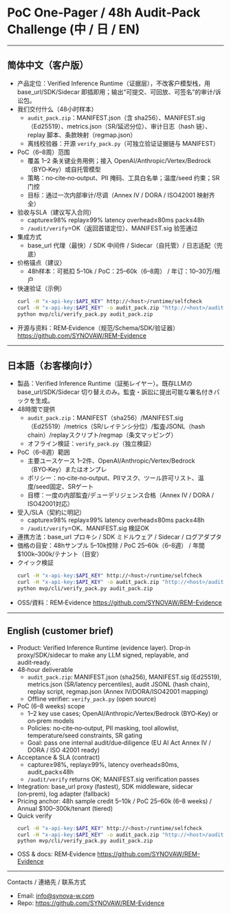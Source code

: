 # PoC One‑Pager / 48h Audit‑Pack Challenge (中 / 日 / EN)

---

## 简体中文（客户版）

- 产品定位：Verified Inference Runtime（证据层），不改客户模型栈，用 base_url/SDK/Sidecar 即插即用；输出“可提交、可回放、可签名”的审计/诉讼包。
- 我们交付什么（48小时样本）
  - `audit_pack.zip`：MANIFEST.json（含 sha256）、MANIFEST.sig（Ed25519）、metrics.json（SR/延迟分位）、审计日志（hash 链）、replay 脚本、条款映射（regmap.json）
  - 离线校验器：开源 `verify_pack.py`（可独立验证证据链与 MANIFEST）
- PoC（6–8周）范围
  - 覆盖 1–2 条关键业务用例；接入 OpenAI/Anthropic/Vertex/Bedrock（BYO‑Key）或自托管模型
  - 策略：no‑cite‑no‑output、PII 掩码、工具白名单；温度/seed 约束；SR 门控
  - 目标：通过一次内部审计/尽调（Annex IV / DORA / ISO42001 映射齐全）
- 验收与SLA（建议写入合同）
  - capture≥98%  replay≥99%  latency overhead≤80ms  pack≤48h
  - `/audit/verify`=OK（返回首错定位）、MANIFEST.sig 验签通过
- 集成方式
  - base_url 代理（最快）/ SDK 中间件 / Sidecar（自托管）/ 日志适配（兜底）
- 价格锚点（建议）
  - 48h样本：可抵扣 5–10k  /  PoC：25–60k（6–8周）  /  年订：10–30万/租户
- 快速验证（示例）
  ```bash
  curl -H "x-api-key:$API_KEY" http://<host>/runtime/selfcheck
  curl -H "x-api-key:$API_KEY" -o audit_pack.zip "http://<host>/audit/pack?days=7"
  python mvp/cli/verify_pack.py audit_pack.zip
  ```
- 开源与资料：REM‑Evidence（规范/Schema/SDK/验证器） https://github.com/SYNOVAW/REM-Evidence

---

## 日本語（お客様向け）

- 製品：Verified Inference Runtime（証拠レイヤー）。既存LLMの base_url/SDK/Sidecar 切り替えのみ。監査・訴訟に提出可能な署名付きパックを生成。
- 48時間で提供
  - `audit_pack.zip`：MANIFEST（sha256）/MANIFEST.sig（Ed25519）/metrics（SR/レイテンシ分位）/監査JSONL（hash chain）/replayスクリプト/regmap（条文マッピング）
  - オフライン検証：`verify_pack.py`（独立検証）
- PoC（6–8週）範囲
  - 主要ユースケース 1–2件、OpenAI/Anthropic/Vertex/Bedrock（BYO‑Key）またはオンプレ
  - ポリシー：no‑cite‑no‑output、PIIマスク、ツール許可リスト、温度/seed固定、SRゲート
  - 目標：一度の内部監査/デューデリジェンス合格（Annex IV / DORA / ISO42001対応）
- 受入/SLA（契約に明記）
  - capture≥98%  replay≥99%  latency overhead≤80ms  pack≤48h
  - `/audit/verify`=OK、MANIFEST.sig 検証OK
- 連携方法：base_url プロキシ / SDK ミドルウェア / Sidecar / ログアダプタ
- 価格の目安：48hサンプル 5–10k控除 / PoC 25–60k（6–8週） / 年間 $100k–300k/テナント（目安）
- クイック検証
  ```bash
  curl -H "x-api-key:$API_KEY" http://<host>/runtime/selfcheck
  curl -H "x-api-key:$API_KEY" -o audit_pack.zip "http://<host>/audit/pack?days=7"
  python mvp/cli/verify_pack.py audit_pack.zip
  ```
- OSS/資料：REM‑Evidence https://github.com/SYNOVAW/REM-Evidence

---

## English (customer brief)

- Product: Verified Inference Runtime (evidence layer). Drop‑in proxy/SDK/sidecar to make any LLM signed, replayable, and audit‑ready.
- 48‑hour deliverable
  - `audit_pack.zip`: MANIFEST.json (sha256), MANIFEST.sig (Ed25519), metrics.json (SR/latency percentiles), audit JSONL (hash chain), replay script, regmap.json (Annex IV/DORA/ISO42001 mapping)
  - Offline verifier: `verify_pack.py` (open source)
- PoC (6–8 weeks) scope
  - 1–2 key use cases; OpenAI/Anthropic/Vertex/Bedrock (BYO‑Key) or on‑prem models
  - Policies: no‑cite‑no‑output, PII masking, tool allowlist, temperature/seed constraints, SR gating
  - Goal: pass one internal audit/due‑diligence (EU AI Act Annex IV / DORA / ISO 42001 ready)
- Acceptance & SLA (contract)
  - capture≥98%, replay≥99%, latency overhead≤80ms, audit_pack≤48h
  - `/audit/verify` returns OK; MANIFEST.sig verification passes
- Integration: base_url proxy (fastest), SDK middleware, sidecar (on‑prem), log adapter (fallback)
- Pricing anchor: 48h sample credit 5–10k / PoC 25–60k (6–8 weeks) / Annual $100–300k/tenant (tiered)
- Quick verify
  ```bash
  curl -H "x-api-key:$API_KEY" http://<host>/runtime/selfcheck
  curl -H "x-api-key:$API_KEY" -o audit_pack.zip "http://<host>/audit/pack?days=7"
  python mvp/cli/verify_pack.py audit_pack.zip
  ```
- OSS & docs: REM‑Evidence https://github.com/SYNOVAW/REM-Evidence

---

Contacts / 連絡先 / 联系方式
- Email: <info@synova-w.com>
- Repo: https://github.com/SYNOVAW/REM-Evidence
